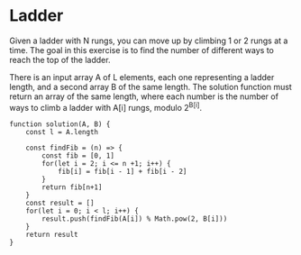 # Ladder

Given a ladder with N rungs, you can move up by climbing 1 or 2 rungs at a time.
The goal in this exercise is to find the number of different ways to reach the top of the ladder.

There is an input array A of L elements, each one representing a ladder length, and a second array B of the same length.
The solution function must return an array of the same length, where each number is the number of ways to climb a ladder with A[i] rungs, modulo 2<sup>B[i]</sup>.

```
function solution(A, B) {
    const l = A.length

    const findFib = (n) => {
        const fib = [0, 1]
        for(let i = 2; i <= n +1; i++) {
            fib[i] = fib[i - 1] + fib[i - 2]
        }
        return fib[n+1]
    }
    const result = []
    for(let i = 0; i < l; i++) {
        result.push(findFib(A[i]) % Math.pow(2, B[i]))
    }
    return result
}
```
